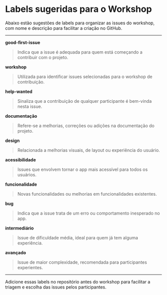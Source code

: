 # Labels sugeridas para o Workshop

Abaixo estão sugestões de labels para organizar as issues do workshop, com nome e descrição para facilitar a criação no GitHub.

---

**good-first-issue**
> Indica que a issue é adequada para quem está começando a contribuir com o projeto.

**workshop**
> Utilizada para identificar issues selecionadas para o workshop de contribuição.

**help-wanted**
> Sinaliza que a contribuição de qualquer participante é bem-vinda nesta issue.

**documentação**
> Refere-se a melhorias, correções ou adições na documentação do projeto.

**design**
> Relacionada a melhorias visuais, de layout ou experiência do usuário.

**acessibilidade**
> Issues que envolvem tornar o app mais acessível para todos os usuários.

**funcionalidade**
> Novas funcionalidades ou melhorias em funcionalidades existentes.

**bug**
> Indica que a issue trata de um erro ou comportamento inesperado no app.

**intermediário**
> Issue de dificuldade média, ideal para quem já tem alguma experiência.

**avançado**
> Issue de maior complexidade, recomendada para participantes experientes.

---

Adicione essas labels no repositório antes do workshop para facilitar a triagem e escolha das issues pelos participantes.
